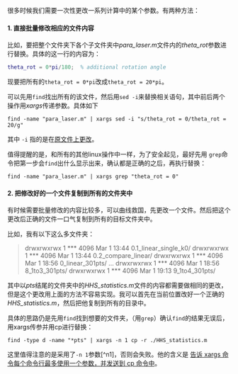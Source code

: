 很多时候我们需要一次性更改一系列计算中的某个参数。有两种方法：


#### 1. 直接批量修改相应的文件内容
比如，要把整个文件夹下各个子文件夹中*para_laser.m*文件内的*theta_rot*参数进行替换。具体的这一行的内容为：
``` matlab
theta_rot = 0*pi/180;  % additional rotation angle
```
现要把所有的`theta_rot = 0*pi`改成`theta_rot = 20*pi`。

可以先用`find`找出所有的该文件，然后用`sed -i`来替换相关语句，其中前后两个操作用*xargs*传递参数。具体如下
``` 
find -name "para_laser.m" | xargs sed -i "s/theta_rot = 0/theta_rot = 20/g"
```
其中 `-i` 指的是在[原文件上更改](https://www.jianshu.com/p/89163e927a2c)。



值得提醒的是，和所有的其他linux操作中一样，为了安全起见，最好先用 `grep`命令把第一步会`find`出什么显示出来，确认都是正确的之后，再执行替换：

```
find -name "para_laser.m" | xargs grep "theta_rot = 0"
```



#### 2. 把修改好的一个文件复制到所有的文件夹中
有时候需要批量修改的内容比较多，可以曲线救国，先更改一个文件。然后把这个更改后正确的文件一口气复制到所有的目标文件夹中。

比如，我有以下这么多文件夹：
> drwxrwxrwx 1 *** 4096 Mar  1 13:44 0.1_linear_single_k0/
drwxrwxrwx 1 *** 4096 Mar  1 13:44 0.2_compare_linear/
drwxrwxrwx 1 *** 4096 Mar  1 18:56 0_linear_301pts/
...
drwxrwxrwx 1 *** 4096 Mar  1 18:56 8_1to3_301pts/
drwxrwxrwx 1 *** 4096 Mar  1 19:13 9_1to4_301pts/

其中以*pts*结尾的文件夹中的*HHS_statistics.m*文件的内容都需要做相同的更改，但是这个更改用上面的方法不容易实现。我可以首先在当前位置改好一个正确的*HHS_statistics.m*，然后把他复制到所有的目录中。

具体的思路仍是先用`find`找到想要的文件夹，（用`grep`）确认`find`的结果无误后，用xargs传参并用cp进行替换：
```
find -type d -name "*pts" | xargs -n 1 cp -r ./HHS_statistics.m
```
这里值得注意的是采用了`-n 1`参数[^n1]，否则会失败。他的含义是 [告诉 xargs 命令每个命令行最多使用一个参数，并发送到 cp 命令中](https://blog.csdn.net/yangshangwei/article/details/54424526)。

